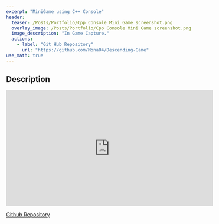 ```yaml
---
excerpt: "MiniGame using C++ Console"
header:
  teaser: /Posts/Portfolio/Cpp Console Mini Game screenshot.png
  overlay_image: /Posts/Portfolio/Cpp Console Mini Game screenshot.png
  image_description: "In Game Capture."
  actions:
    - label: "Git Hub Repository"
      url: "https://github.com/Mona04/Descending-Game"
use_math: true
---
```


## Description

<iframe width="560" height="315" src="https://www.youtube.com/embed/TWcySjsfLNE" frameborder="0" allowfullscreen></iframe>

[Github Repository](https://github.com/Mona04/Descending-Game)